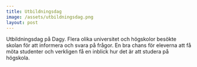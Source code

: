 ```yaml
---
title: Utbildningsdag
image: /assets/utbildningsdag.png
layout: post
---
```


Utbildningsdag på Dagy. Flera olika universitet och högskolor besökte skolan för att informera och svara på frågor.
En bra chans för eleverna att få möta studenter och verkligen få en inblick hur det är att studera på högskola.
